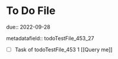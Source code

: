 # To Do File

due:: 2022-09-28

metadatafield:: todoTestFile_453_27

- [ ] Task of todoTestFile_453 1 [[Query me]]
